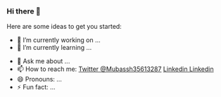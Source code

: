 ### Hi there 👋


<!-- **mubasshir00/mubasshir00** is a ✨ _special_ ✨ repository because its `README.md` (this file) appears on your GitHub profile.
 -->
Here are some ideas to get you started:

- 🔭 I’m currently working on ...
- 🌱 I’m currently learning ...
<!-- - 👯 I’m looking to collaborate on ... -->
<!-- - 🤔 I’m looking for help with ... -->
- 💬 Ask me about ...
- 📫 How to reach me: [Twitter @Mubassh35613287](https://twitter.com/Mubassh35613287) [Linkedin Linkedin](https://www.linkedin.com/in/mubasshir-ahmed-696378137/)
- 😄 Pronouns: ...
- ⚡ Fun fact: ...

